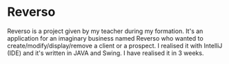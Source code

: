 # Reverso

Reverso is a project given by my teacher during my formation. It's an application for an imaginary business named Reverso who wanted to create/modify/display/remove a client or a prospect. I realised it with IntelliJ (IDE) and it's written in JAVA and Swing.
I have realised it in 3 weeks.
